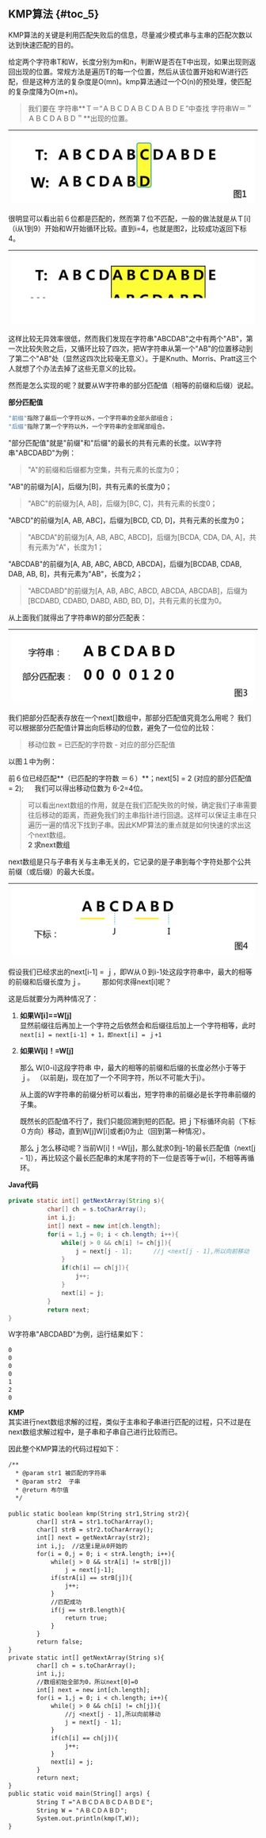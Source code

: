 ## KMP算法 {#toc_5}

KMP算法的关键是利用匹配失败后的信息，尽量减少模式串与主串的匹配次数以达到快速匹配的目的。

给定两个字符串T和W，长度分别为m和n，判断W是否在T中出现，如果出现则返回出现的位置。常规方法是遍历T的每一个位置，然后从该位置开始和W进行匹配，但是这种方法的复杂度是O\(mn\)。kmp算法通过一个O\(n\)的预处理，使匹配的复杂度降为O\(m+n\)。

> 我们要在 字符串**Ｔ＝“ＡＢＣＤＡＢＣＤＡＢＤＥ”中查找 字符串Ｗ＝＂ＡＢＣＤＡＢＤ＂**出现的位置。

| ![](/assets/import6.17.1.png) |
| :---: |


很明显可以看出前６位都是匹配的，然而第７位不匹配，一般的做法就是从Ｔ\[i\]（i从1到9）开始和W开始循环比较。直到i=4，也就是图2，比较成功返回下标4。

| ![](/assets/import6.17.2.png) |
| :---: |


这样比较无异效率很低，然而我们发现在字符串"ABCDAB"之中有两个"AB"，第一次比较失败之后，又循环比较了四次，把W字符串从第一个"AB"的位置移动到了第二个"AB"处（显然这四次比较毫无意义）。于是Knuth、Morris、Pratt这三个人就想了个办法去掉了这些无意义的比较。

然而是怎么实现的呢？就要从Ｗ字符串的部分匹配值（相等的前缀和后缀）说起。

**部分匹配值**

```java
"前缀"指除了最后一个字符以外，一个字符串的全部头部组合；
"后缀"指除了第一个字符以外，一个字符串的全部尾部组合。
```

"部分匹配值"就是"前缀"和"后缀"的最长的共有元素的长度。以Ｗ字符串"ABCDABD"为例：

> "A"的前缀和后缀都为空集，共有元素的长度为0；

"AB"的前缀为\[A\]，后缀为\[B\]，共有元素的长度为0；

> "ABC"的前缀为\[A, AB\]，后缀为\[BC, C\]，共有元素的长度0；

"ABCD"的前缀为\[A, AB, ABC\]，后缀为\[BCD, CD, D\]，共有元素的长度为0；

> "ABCDA"的前缀为\[A, AB, ABC, ABCD\]，后缀为\[BCDA, CDA, DA, A\]，共有元素为"A"，长度为1；

"ABCDAB"的前缀为\[A, AB, ABC, ABCD, ABCDA\]，后缀为\[BCDAB, CDAB, DAB, AB, B\]，共有元素为"AB"，长度为2；

> "ABCDABD"的前缀为\[A, AB, ABC, ABCD, ABCDA, ABCDAB\]，后缀为\[BCDABD, CDABD, DABD, ABD, BD, D\]，共有元素的长度为0。

从上面我们就得出了字符串Ｗ的部分匹配表：

| ![](/assets/import6.17.3.png) |
| :---: |


我们把部分匹配表存放在一个next\[\]数组中，那部分匹配值究竟怎么用呢？ 我们可以根据部分匹配值计算出向后移动的位数，避免了一位位的比较：

> 移动位数 = 已匹配的字符数 - 对应的部分匹配值

以图１中为例：

前６位已经匹配**（已匹配的字符数 ＝６）**；next\[5\] = 2 \(对应的部分匹配值 = 2\); 　 我们可以得出移动位数为 6-2=4位。

> 可以看出next数组的作用，就是在我们匹配失败的时候，确定我们子串需要往后移动的距离，而避免我们的主串指针进行回退。这样可以保证主串在只遍历一遍的情况下找到子串。因此KMP算法的重点就是如何快速的求出这个next数组。  
> **2 求next数组**

next数组是只与子串有关与主串无关的，它记录的是子串到每个字符处那个公共前缀（或后缀）的最大长度。

| ![](/assets/import6.17.4.png) |
| :---: |


假设我们已经求出的next\[i-1\] = ｊ，即Ｗ从０到i-1处这段字符串中，最大的相等的前缀和后缀长度为ｊ。 　　 那如何求得next\[i\]呢？

这是后就要分为两种情况了：

1. **如果Ｗ\[i\]==W\[j\]**  
   显然前缀往后再加上一个字符之后依然会和后缀往后加上一个字符相等，此时` next[i] = next[i-1] + 1，即next[i] = ｊ+1`

2. **如果Ｗ\[i\]！=W\[j\]**

   那么 Ｗ\[0-i\]这段字符串 中，最大的相等的前缀和后缀的长度必然小于等于ｊ。 （以前是j，现在加了一个不同字符，所以不可能大于j）。

   从上面的Ｗ字符串的前缀分析可以看出，短字符串的前缀必是长字符串前缀的子集。

   既然长的匹配值不行了，我们只能回溯到短的匹配。把ｊ下标循环向前（下标０方向）移动，直到W\[j\]W\[i\]或者j0为止（回到第一种情况）。

   那么ｊ怎么移动呢？当前Ｗ\[i\]！=W\[j\]，那么就求0到j-1的最长匹配值（next\[j - 1\]），再比较这个最长匹配串的末尾字符的下一位是否等于w\[i\]，不相等再循环。 

**Java代码**

```java
private static int[] getNextArray(String s){  
           char[] ch = s.toCharArray();
           int i,j;
           int[] next = new int[ch.length];  
           for(i = 1,j = 0; i < ch.length; i++){  
               while(j > 0 && ch[i] != ch[j]){   
                   j = next[j - 1];      //j <next[j - 1],所以向前移动
               }
               if(ch[i] == ch[j]){  
                   j++;  
               }  
               next[i] = j;  
           }  
           return next;  
} 
```

Ｗ字符串"ABCDABD"为例，运行结果如下：

```
0
0
0
0
1
2
0
```

**KMP**  
其实进行next数组求解的过程，类似于主串和子串进行匹配的过程，只不过是在next数组求解过程中，是子串和子串自己进行比较而已。　

因此整个KMP算法的代码过程如下：

```
/**
  * @param str1 被匹配的字符串
  * @param str2  子串
  * @return 布尔值
  */
   
public static boolean kmp(String str1,String str2){
        char[] strA = str1.toCharArray();
        char[] strB = str2.toCharArray();
        int[] next = getNextArray(str2);
        int i,j;  //这里i是从0开始的
        for(i = 0,j = 0; i < strA.length; i++){
            while(j > 0 && strA[i] != strB[j])
                j = next[j-1];
            if(strA[i] == strB[j]){
                j++;
            }
            //匹配成功
            if(j == strB.length){
                return true;
            }
        }
        return false;
}
private static int[] getNextArray(String s){
        char[] ch = s.toCharArray();
        int i,j;
        //数组初始全部为0，所以next[0]=0
        int[] next = new int[ch.length];
        for(i = 1,j = 0; i < ch.length; i++){
            while(j > 0 && ch[i] != ch[j]){
                //j <next[j - 1],所以向前移动
                j = next[j - 1];
            }
            if(ch[i] == ch[j]){
                j++;
            }
            next[i] = j;
        }
        return next;
}
public static void main(String[] args) {
        String T ="ＡＢＣＤＡＢＣＤＡＢＤＥ";
        String W = "ＡＢＣＤＡＢＤ";
        System.out.println(kmp(T,W));
}
```



